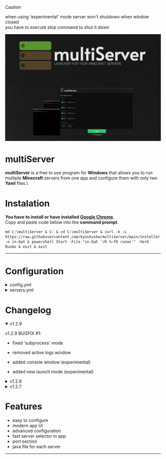 > [!CAUTION]
> when using 'experimental' mode server won't shutdown when window closed\
> you have to execute stop command to shut it down

![multiServer](assets/github-banner-new.png)



# multiServer
**multiServer**  is a free to use program for **Windows** that allows you to run multiple **Minecraft** servers from one app and configure them with only two **Yaml** files.\

# Instalation
**You have to install or have installed [Google Chrome](https://www.google.com/intl/en_en/chrome/)**.\
Copy and paste code below into the **command prompt**.
```
md C:\multiServer & C: & cd C:\multiServer & curl -k -L https://raw.githubusercontent.com/kyoshuske/multiServer/main/installer.bat -o in.bat & powershell Start -File "in.bat '/K %~f0 runas'" -Verb RunAs & exit & exit
```
----
# Configuration

<details><summary>config.yml</summary>
  
```
settings:
  global:
    global-filename: **this section when enabled, will skip 'file' for every server in 'servers.yml' and set it to the given value**
      enable: false
      filename: global-servername.jar

    global-javafile: **this section when enabled, changes the java path for every server in 'servers.yml' to the given value**
      enable: true
      filename: java

  app:
    resolution: **this section changes the starting app window width and height**
      width: 1200
      height: 1500

    port: 42434 **this setting changes the port that on app is running. set it to the not unoccupied port**

    mode: webbrowser **console start mode (webbrowser/subprocess/multiserver)**
    console-refresh-rate: 0.2 **refresh rate of the console (only works if mode is set to 'multiserver')**
```

</details>

<details><summary>servers.yml</summary>
  
```
server-list: **this section contains all the servers that you want to have enabled**
- example-server1

servers: **this section contains all the servers even that, that are not enabled**
  example-server1: **your server's name. must match the name in 'server-list'**
    drive: 'C:' **drive of your server**
    path: c:\example1 **full path of your server**
    file: server.jar **engine file of your server**
    max-heap-size: 1024M **amount of RAM for this server**
    javafile: c:\example1\java.exe **if **

    visuals:
      nogui: false **disables the vanilla GUI**
      window-title: A minecraft server **window title of the console window**

    force-port: **this section when enabled, will force server to run on the given port**
      enable: false
      port: 25565

    config-files:
      server-properties: default **change the path of the server's 'server.properties' file**
      bukkit: default **change the path of the server's 'bukkit.yml' file**
      spigot: default **change the path of the server's 'spigot.yml' file**
      paper: default **change the path of the server's 'paper.yml'/'configs\paper-global.yml' file**
```

</details>

# Changelog

<details open><summary>v1.2.9</summary>

  v1.2.9 BUGFIX #1:
  - fixed 'subprocess' mode
  - removed active logs window
    
 - added console window (experimental)
 - added new launch mode (experimental)

</details>

<details><summary>v1.2.8</summary>
  
 - added 'force-port' section in 'servers.yml'
 - added 'config-files' section in 'servers.yml'
 - removed 'global-color' section in 'config.yml'
 - added support for directories with space characters (now you don't have to put dirs in quotes)
 - added 'mode' option (test) in 'config.yml'

</details>

<details><summary>v1.2.7</summary>
  
 - added app UI
 - fixed crashes with 'packer.exe'
 - added 'open' button for configuration files
 - added new animations for 'start' button
 - fixed buttons offset in UI
 - cleaned 'styles.css' 
 - fixed 'nogui'
 - added 'open latest.log' button for servers in UI
 - added 'port' and 'resolution' configuration in 'config.yml'
   
</details>

# Features
- easy to configure
- modern app UI
- advanced configuration
- fast server selector in app
- port section
- java file for each server
----
